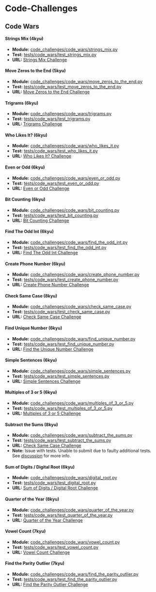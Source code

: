 # Code-Challenges

## Code Wars

#### **Strings Mix** (4kyu)
- **Module:** [code_challenges/code_wars/strings_mix.py](code_challenges/code_wars/strings_mix.py)
- **Test:** [tests/code_wars/test_strings_mix.py](tests/code_wars/test_strings_mix.py)
- **URL:** [Strings Mix Challenge](https://www.codewars.com/kata/5629db57620258aa9d000014)

#### **Move Zeros to the End** (5kyu)
- **Module:** [code_challenges/code_wars/move_zeros_to_the_end.py](code_challenges/code_wars/move_zeros_to_the_end.py)
- **Test:** [tests/code_wars/test_move_zeros_to_the_end.py](tests/code_wars/test_move_zeros_to_the_end.py)
- **URL:** [Move Zeros to the End Challenge](https://www.codewars.com/kata/52597aa56021e91c93000cb0)

#### **Trigrams** (6kyu)
- **Module:** [code_challenges/code_wars/trigrams.py](code_challenges/code_wars/trigrams.py)
- **Test:** [tests/code_wars/test_trigrams.py](tests/code_wars/test_trigrams.py)
- **URL:** [Trigrams Challenge](https://www.codewars.com/kata/55d8dc4c8e629e55dc000068)

#### **Who Likes It?** (6kyu)
- **Module:** [code_challenges/code_wars/who_likes_it.py](code_challenges/code_wars/who_likes_it.py)
- **Test:** [tests/code_wars/test_who_likes_it.py](tests/code_wars/test_who_likes_it.py)
- **URL:** [Who Likes It? Challenge](https://www.codewars.com/kata/5266876b8f4bf2da9b000362)

#### **Even or Odd** (6kyu)
- **Module:** [code_challenges/code_wars/even_or_odd.py](code_challenges/code_wars/even_or_odd.py)
- **Test:** [tests/code_wars/test_even_or_odd.py](tests/code_wars/test_even_or_odd.py)
- **URL:** [Even or Odd Challenge](https://www.codewars.com/kata/53da3dbb4a5168369a0000fe)

#### **Bit Counting** (6kyu)
- **Module:** [code_challenges/code_wars/bit_counting.py](code_challenges/code_wars/bit_counting.py)
- **Test:** [tests/code_wars/test_bit_counting.py](tests/code_wars/test_bit_counting.py)
- **URL:** [Bit Counting Challenge](https://www.codewars.com/kata/526571aae218b8ee490006f4)

#### **Find The Odd Int** (6kyu)
- **Module:** [code_challenges/code_wars/find_the_odd_int.py](code_challenges/code_wars/find_the_odd_int.py)
- **Test:** [tests/code_wars/test_find_the_odd_int.py](tests/code_wars/test_find_the_odd_int.py)
- **URL:** [Find The Odd Int Challenge](https://www.codewars.com/kata/54da5a58ea159efa38000836)

#### **Create Phone Number** (6kyu)
- **Module:** [code_challenges/code_wars/create_phone_number.py](code_challenges/code_wars/create_phone_number.py)
- **Test:** [tests/code_wars/test_create_phone_number.py](tests/code_wars/test_create_phone_number.py)
- **URL:** [Create Phone Number Challenge](https://www.codewars.com/kata/525f50e3b73515a6db000b83)

#### **Check Same Case** (8kyu)
- **Module:** [code_challenges/code_wars/check_same_case.py](code_challenges/code_wars/check_same_case.py)
- **Test:** [tests/code_wars/test_check_same_case.py](tests/code_wars/test_check_same_case.py)
- **URL:** [Check Same Case Challenge](https://www.codewars.com/kata/5dd462a573ee6d0014ce715b)

#### **Find Unique Number** (6kyu)
- **Module:** [code_challenges/code_wars/find_unique_number.py](code_challenges/code_wars/find_unique_number.py)
- **Test:** [tests/code_wars/test_find_unique_number.py](tests/code_wars/test_find_unique_number.py)
- **URL:** [Find the Unique Number Challenge](https://www.codewars.com/kata/585d7d5adb20cf33cb000235)

#### **Simple Sentences** (6kyu)
- **Module:** [code_challenges/code_wars/simple_sentences.py](code_challenges/code_wars/simple_sentences.py)
- **Test:** [tests/code_wars/test_simple_sentences.py](tests/code_wars/test_simple_sentences.py)
- **URL:** [Simple Sentences Challenge](https://www.codewars.com/kata/5297bf69649be865e6000922)

#### **Multiples of 3 or 5** (6kyu)
- **Module:** [code_challenges/code_wars/multiples_of_3_or_5.py](code_challenges/code_wars/multiples_of_3_or_5.py)
- **Test:** [tests/code_wars/test_multiples_of_3_or_5.py](tests/code_wars/test_multiples_of_3_or_5.py)
- **URL:** [Multiples of 3 or 5 Challenge](https://www.codewars.com/kata/514b92a657cdc65150000006)

#### **Subtract the Sums** (8kyu) 
- **Module:** [code_challenges/code_wars/subtract_the_sums.py](code_challenges/code_wars/subtract_the_sums.py)
- **Test:** [tests/code_wars/test_subtract_the_sums.py](tests/code_wars/test_subtract_the_sums.py)
- **URL:** [Check Same Case Challenge](https://www.codewars.com/kata/56c5847f27be2c3db20009c3)
- **Note:** Issue with tests. Unable to submit due to faulty additional tests. See [discussion](https://www.codewars.com/kata/56c5847f27be2c3db20009c3/discuss#label-issue) for more info. 

#### **Sum of Digits / Digital Root** (6kyu) 
- **Module:** [code_challenges/code_wars/digital_root.py](code_challenges/code_wars/digital_root.py)
- **Test:** [tests/code_wars/test_digital_root.py](tests/code_wars/test_digital_root.py)
- **URL:** [Sum of Digits / Digital Root Challenge](https://www.codewars.com/kata/541c8630095125aba6000c00)

#### **Quarter of the Year** (8kyu)
- **Module:** [code_challenges/code_wars/quarter_of_the_year.py](code_challenges/code_wars/quarter_of_the_year.py)
- **Test:** [tests/code_wars/test_quarter_of_the_year.py](tests/code_wars/test_quarter_of_the_year.py)
- **URL:** [Quarter of the Year Challenge](https://www.codewars.com/kata/5ce9c1000bab0b001134f5af)

#### **Vowel Count** (7kyu)
- **Module:** [code_challenges/code_wars/vowel_count.py](code_challenges/code_wars/vowel_count.py)
- **Test:** [tests/code_wars/test_vowel_count.py](tests/code_wars/test_vowel_count.py)
- **URL:** [Vowel Count Challenge](https://www.codewars.com/kata/54ff3102c1bad923760001f3)

#### **Find the Parity Outlier** (7kyu)
- **Module:** [code_challenges/code_wars/find_the_parity_outlier.py](code_challenges/code_wars/find_the_parity_outlier.py)
- **Test:** [tests/code_wars/test_find_the_parity_outlier.py](tests/code_wars/test_find_the_parity_outlier.py)
- **URL:** [Find the Parity Outlier Challenge](https://https://www.codewars.com/kata/5526fc09a1bbd946250002dc)